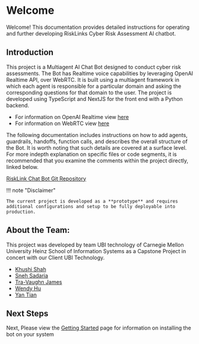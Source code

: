 # Welcome

Welcome! This documentation provides detailed instructions for operating and further developing RiskLinks Cyber Risk Assessment AI chatbot.

## Introduction
This project is a Multiagent AI Chat Bot designed to conduct cyber risk assessments. The Bot has Realtime voice capabilities by leveraging OpenAI Realtime API, over WebRTC. It is built using a multiagent framework in which each agent is responsible for a particular domain and asking the corresponding questions for that domain to the user. The project is developed using TypeScript and NextJS for the front end with a Python backend.

- For information on OpenAI Realtime view [here](https://platform.openai.com/docs/guides/realtime)
- For information on WebRTC view [here](https://webrtc.org/)


The following documentation includes instructions on how to add agents, guardrails, handoffs, function calls, and describes the overall structure of the Bot. It is worth noting that such details are covered at a surface level. For more indepth explanation on specific files or code segments, it is recommended that you examine the comments within the project directly, linked below.

[RiskLink Chat Bot Git Repository](https://github.com/sylvexxter/realtime-demo-risklink)


!!! note "Disclaimer"

    The current project is developed as a **prototype** and requires additional configurations and setup to be fully deployable into production.



## About the Team:

This project was developed by team UBI technology of Carnegie Mellon University Heinz School of Information Systems as a Capstone Project in concert with our Client UBI Technology. 

* [Khushi Shah](mailto:khushims@andrew.cmu.edu)
* [Sneh Sadaria](mailto:ssadaria@andrew.cmu.edu)
* [Tra-Vaughn James](mailto:tjames@andrew.cmu.edu)
* [Wendy Hu](mailto:yiwenhu@andrew.cmu.edu)
* [Yan Tian](mailto:yantian@andrew.cmu.edu)


## Next Steps

Next, Please view the [Getting Started](GettingStarted.md) page for information on installing the bot on your system